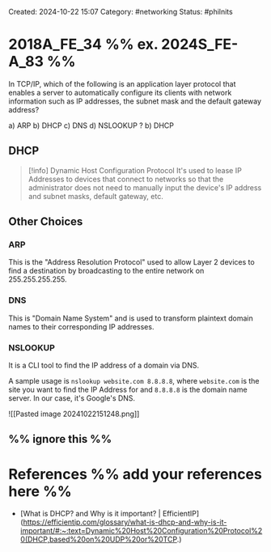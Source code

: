 Created: 2024-10-22 15:07
Category: #networking 
Status: #philnits



# 2018A_FE_34 %% ex. 2024S_FE-A_83 %%

In TCP/IP, which of the following is an application layer protocol that enables a server to automatically configure its clients with network information such as IP addresses, the subnet mask and the default gateway address?

a) ARP
b) DHCP
c) DNS
d) NSLOOKUP
? 
b) DHCP

## DHCP

> [!info] Dynamic Host Configuration Protocol
> It's used to lease IP Addresses to devices that connect to networks so that the administrator does not need to manually input the device's IP address and subnet masks, default gateway, etc.

## Other Choices 

### ARP

This is the "Address Resolution Protocol" used to allow Layer 2 devices to find a destination by broadcasting to the entire network on 255.255.255.255.

### DNS

This is "Domain Name System" and is used to transform plaintext domain names to their corresponding IP addresses.


### NSLOOKUP

It is a CLI tool to find the IP address of a domain via DNS.

A sample usage is `nslookup website.com 8.8.8.8`, where `website.com` is the site you want to find the IP Address for and `8.8.8.8` is the domain name server. In our case, it's Google's DNS.

![[Pasted image 20241022151248.png]]

%% ignore this %%
---









# References %% add your references here %%
- [What is DHCP? and Why is it important? | EfficientIP](https://efficientip.com/glossary/what-is-dhcp-and-why-is-it-important/#:~:text=Dynamic%20Host%20Configuration%20Protocol%20(DHCP,based%20on%20UDP%20or%20TCP.)
